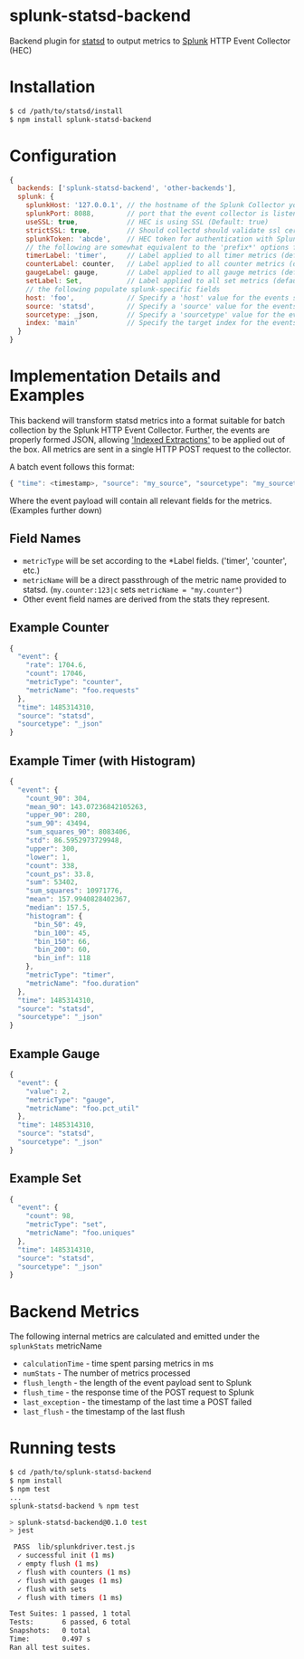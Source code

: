splunk-statsd-backend
=====================
Backend plugin for [statsd](https://github.com/statsd/statsd) to output metrics to [Splunk](https://www.splunk.com) HTTP Event Collector (HEC)

# Installation
```bash
$ cd /path/to/statsd/install
$ npm install splunk-statsd-backend
```

# Configuration
```js
{
  backends: ['splunk-statsd-backend', 'other-backends'],
  splunk: {
    splunkHost: '127.0.0.1', // the hostname of the Splunk Collector you wish to send metrics (default: 127.0.0.1)
    splunkPort: 8088,        // port that the event collector is listening on (Default: 8088)
    useSSL: true,            // HEC is using SSL (Default: true)
    strictSSL: true,         // Should collectd should validate ssl certificates. Set to false if Splunk is using self-signed certs. (Default: true)
    splunkToken: 'abcde',    // HEC token for authentication with Splunk (required)
    // the following are somewhat equivalent to the 'prefix*' options for the graphite backend
    timerLabel: 'timer',     // Label applied to all timer metrics (default: 'timer')
    counterLabel: counter,   // Label applied to all counter metrics (default: 'counter')
    gaugeLabel: gauge,       // Label applied to all gauge metrics (default: 'gauge')
    setLabel: Set,           // Label applied to all set metrics (default: 'set')
    // the following populate splunk-specific fields
    host: 'foo',             // Specify a 'host' value for the events sent to Splunk. Leave unset to let Splunk infer this value.  
    source: 'statsd',        // Specify a 'source' value for the events sent to Splunk.  (default: statsd)
    sourcetype: _json,       // Specify a 'sourcetype' value for the events sent to Splunk. (default: _json)
    index: 'main'            // Specify the target index for the events sent to Splunk.  Leave unset to let Splunk control destination index.
  }
}
```

# Implementation Details and Examples
This backend will transform statsd metrics into a format suitable for batch collection by the Splunk HTTP Event Collector.  Further, the events are properly formed JSON, allowing ['Indexed Extractions'](http://dev.splunk.com/view/event-collector/SP-CAAAFB6) to be applied out of the box.  All metrics are sent in a single HTTP POST request to the collector.  

A batch event follows this format:
```js
{ "time": <timestamp>, "source": "my_source", "sourcetype": "my_sourcetype", "index": "my_index", "event": {...event payload...} }
```

Where the event payload will contain all relevant fields for the metrics.  (Examples further down)

## Field Names
* `metricType` will be set according to the *Label fields.  ('timer', 'counter', etc.)
* `metricName` will be a direct passthrough of the metric name provided to statsd.  (`my.counter:123|c` sets `metricName = "my.counter"`)
* Other event field names are derived from the stats they represent.  

## Example Counter
```js
{
  "event": {
    "rate": 1704.6,
    "count": 17046,
    "metricType": "counter",
    "metricName": "foo.requests"
  },
  "time": 1485314310,
  "source": "statsd",
  "sourcetype": "_json"
}
```

## Example Timer (with Histogram)
```js
{
  "event": {
    "count_90": 304,
    "mean_90": 143.07236842105263,
    "upper_90": 280,
    "sum_90": 43494,
    "sum_squares_90": 8083406,
    "std": 86.5952973729948,
    "upper": 300,
    "lower": 1,
    "count": 338,
    "count_ps": 33.8,
    "sum": 53402,
    "sum_squares": 10971776,
    "mean": 157.9940828402367,
    "median": 157.5,
    "histogram": {
      "bin_50": 49,
      "bin_100": 45,
      "bin_150": 66,
      "bin_200": 60,
      "bin_inf": 118
    },
    "metricType": "timer",
    "metricName": "foo.duration"
  },
  "time": 1485314310,
  "source": "statsd",
  "sourcetype": "_json"
}
```

## Example Gauge
```js
{
  "event": {
    "value": 2,
    "metricType": "gauge",
    "metricName": "foo.pct_util"
  },
  "time": 1485314310,
  "source": "statsd",
  "sourcetype": "_json"
}
```

## Example Set
```js
{
  "event": {
    "count": 98,
    "metricType": "set",
    "metricName": "foo.uniques"
  },
  "time": 1485314310,
  "source": "statsd",
  "sourcetype": "_json"
}
```

# Backend Metrics
The following internal metrics are calculated and emitted under the `splunkStats` metricName
* `calculationTime` - time spent parsing metrics in ms
* `numStats` - The number of metrics processed
* `flush_length` - the length of the event payload sent to Splunk
* `flush_time` - the response time of the POST request to Splunk
* `last_exception` - the timestamp of the last time a POST failed
* `last_flush` - the timestamp of the last flush

# Running tests
```sh
$ cd /path/to/splunk-statsd-backend
$ npm install
$ npm test
...
splunk-statsd-backend % npm test

> splunk-statsd-backend@0.1.0 test
> jest

 PASS  lib/splunkdriver.test.js
  ✓ successful init (1 ms)
  ✓ empty flush (1 ms)
  ✓ flush with counters (1 ms)
  ✓ flush with gauges (1 ms)
  ✓ flush with sets
  ✓ flush with timers (1 ms)

Test Suites: 1 passed, 1 total
Tests:       6 passed, 6 total
Snapshots:   0 total
Time:        0.497 s
Ran all test suites.
```